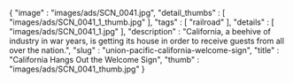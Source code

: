 {
  "image" : "images/ads/SCN_0041.jpg",
  "detail_thumbs" : [
                       "images/ads/SCN_0041_1_thumb.jpg"
                     ],
  "tags" : [
              "railroad"
            ],
  "details" : [
                 "images/ads/SCN_0041_1.jpg"
               ],
  "description" : "California, a beehive of industry in war years, is getting its house in order to receive guests from all over the nation.",
  "slug" : "union-pacific-california-welcome-sign",
  "title" : "California Hangs Out the Welcome Sign",
  "thumb" : "images/ads/SCN_0041_thumb.jpg"
}
